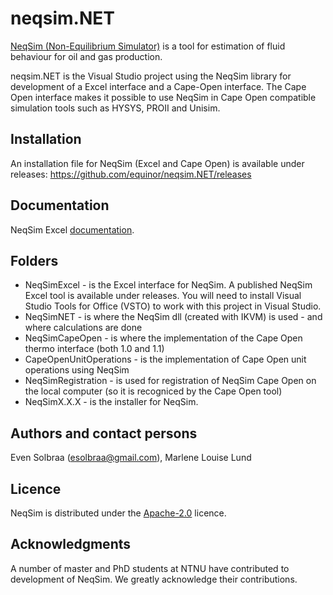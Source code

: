# neqsim.NET
[NeqSim (Non-Equilibrium Simulator)](https://equinor.github.io/neqsimhome/) is a tool for estimation of fluid behaviour for oil and gas production.

neqsim.NET is the Visual Studio project using the NeqSim library for development of a Excel interface and a Cape-Open interface. The Cape Open interface makes it possible to use NeqSim in Cape Open compatible simulation tools such as HYSYS, PROII and Unisim.

## Installation
An installation file for NeqSim (Excel and Cape Open) is available under releases: https://github.com/equinor/neqsim.NET/releases

## Documentation
NeqSim Excel [documentation](https://github.com/equinor/neqsim.NET/wiki/Getting-started-with-NeqSim-in-Excel).

## Folders

* NeqSimExcel - is the Excel interface for NeqSim. A published NeqSim Excel tool is available under releases. You will need to install Visual Studio Tools for Office (VSTO) to work with this project in Visual Studio.
* NeqSimNET - is where the NeqSim dll (created with IKVM) is used - and where calculations are done
* NeqSimCapeOpen - is where the implementation of the Cape Open thermo interface (both 1.0 and 1.1)
* CapeOpenUnitOperations - is the implementation of Cape Open unit operations using NeqSim
* NeqSimRegistration - is used for registration of NeqSim Cape Open on the local computer (so it is recogniced by the Cape Open tool)
* NeqSimX.X.X - is the installer for NeqSim.


## Authors and contact persons

Even Solbraa (esolbraa@gmail.com),  Marlene Louise Lund

## Licence

NeqSim is distributed under the [Apache-2.0](https://github.com/equinor/neqsim/blob/master/LICENSE) licence.

## Acknowledgments

A number of master and PhD students at NTNU have contributed to development of NeqSim. We greatly acknowledge their contributions.
